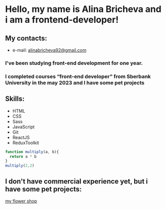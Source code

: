 # Hello, my name is Alina Bricheva and i am a frontend-developer!
## My contacts: 
* e-mail: alinabricheva92@gmail.com

### I've been studying front-end development for one year. 
### I completed courses “front-end developer” from Sberbank University in the may 2023 and I have some pet projects

## Skills: 
* HTML
* CSS
* Sass 
* JavaScript
* Git
* ReactJS
* ReduxToolkit

``` javascript
function multiply(a, b){
  return a * b
}
multiply(2,2)
```
## I don't have commercial experience yet, but i have some pet projects:
[my flower shop](https://flora-shop-by-brichevaa.netlify.app/)
